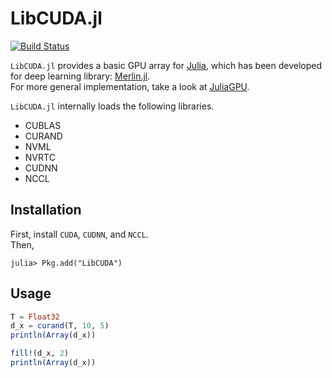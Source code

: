 # LibCUDA.jl
[![Build Status](https://travis-ci.org/hshindo/LibCUDA.jl.svg?branch=master)](https://travis-ci.org/hshindo/LibCUDA.jl)

`LibCUDA.jl` provides a basic GPU array for [Julia](https://julialang.org/), which has been developed for deep learning library: [Merlin.jl](https://github.com/hshindo/Merlin.jl).  
For more general implementation, take a look at [JuliaGPU](https://github.com/JuliaGPU).

`LibCUDA.jl` internally loads the following libraries.
* CUBLAS
* CURAND
* NVML
* NVRTC
* CUDNN
* NCCL

## Installation
First, install `CUDA`, `CUDNN`, and `NCCL`.  
Then,
```
julia> Pkg.add("LibCUDA")
```

## Usage
```julia
T = Float32
d_x = curand(T, 10, 5)
println(Array(d_x))

fill!(d_x, 2)
println(Array(d_x))
```
